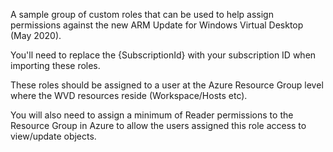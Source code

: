 A sample group of custom roles that can be used to help assign permissions against the new ARM Update for Windows Virtual Desktop (May 2020). 

You'll need to replace the {SubscriptionId} with your subscription ID when importing these roles. 

These roles should be assigned to a user at the Azure Resource Group level where the WVD resources reside (Workspace/Hosts etc). 

You will also need to assign a minimum of Reader permissions to the Resource Group in Azure to allow the users assigned this role access to view/update objects. 
